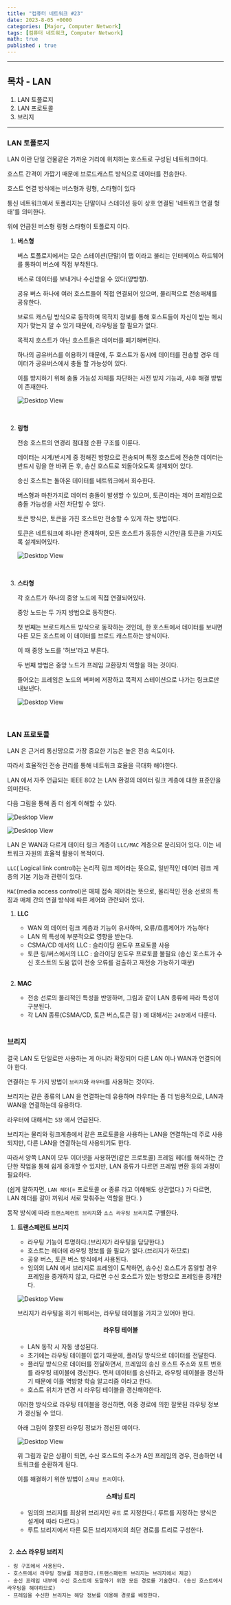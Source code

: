```yaml
---
title: "컴퓨터 네트워크 #23"
date: 2023-8-05 +0000
categories: [Major, Computer Network]
tags: [컴퓨터 네트워크, Computer Network]
math: true
published : true
---
```


---
## 목차 - LAN

1. LAN 토폴로지
2. LAN 프로토콜
3. 브리지

---

### **LAN 토폴로지**

LAN 이란 단일 건물같은 가까운 거리에 위치하는 호스트로 구성된 네트워크이다.

호스트 간격이 가깝기 때문에 브로드캐스트 방식으로 데이터를 전송한다. 

호스트 연결 방식에는 버스형과 링형, 스타형이 있다

통신 네트워크에서 토폴리지는 단말이나 스테이션 등이 상호 연결된 '네트워크 연결 형태'를 의미한다. 

위에 언급된 버스형 링형 스타형이 토폴로지 이다.

1. **버스형**

    버스 토폴로지에서는 모슨 스테이션(단말)이 탭 이라고 불리는 인터페이스 하드웨어를 통하여 버스에 직접 부착된다. 
    
    버스로 데이터를 보내거나 수신받을 수 있다(양방향). 
    
    공유 버스 하나에 여러 호스트들이 직접 연결되어 있으며, 물리적으로 전송매체를 공유한다.

    브로드 캐스팅 방식으로 동작하며 목적지 정보를 통해 호스트들이 자신이 받는 메시지가 맞는지 알 수 있기 때문에, 라우팅을 할 필요가 없다. 
    
    목적지 호스트가 아닌 호스트들은 데이터를 폐기해버린다.

    하나의 공유버스를 이용하기 때문에, 두 호스트가 동시에 데이터를 전송할 경우 데이터가 공유버스에서 충돌 할 가능성이 있다. 
    
    이를 방지하기 위해 충돌 가능성 자체를 차단하는 사전 방지 기능과, 사후 해결 방법이 존재한다.

    ![Desktop View](/assets/img/Com-Net/90.png)

    <BR>

2. **링형**

    전송 호스트의 연경리 점대점 순환 구조를 이룬다. 

    데이터는 시계/반시계 중 정해진 방향으로 전송되며 특정 호스트에 전송한 데이터는 반드시 링을 한 바퀴 돈 후, 송신 호스트로 되돌아오도록 설계되어 있다. 

    송신 호스트는 돌아온 데이터를 네트워크에서 회수한다.

    버스형과 마찬가지로 데이터 충돌이 발생할 수 있으며, 토큰이라는 제어 프레임으로 충돌 가능성을 사전 차단할 수 있다. 

    토큰 방식은, 토큰을 가진 호스트만 전송할 수 있게 하는 방법이다. 

    토큰은 네트워크에 하나만 존재하며, 모든 호스트가 동등한 시간만큼 토큰을 가지도록 설계되어있다.

    ![Desktop View](/assets/img/Com-Net/91.png)

    <br>

3. **스타형**

    각 호스트가 하나의 중앙 노드에 직접 연결되어있다. 
    
    중앙 노드는 두 가지 방법으로 동작한다. 
    
    첫 번째는 브로드캐스트 방식으로 동작하는 것인데, 한 호스트에서 데이터를 보내면 다른 모든 호스트에 이 데이터를 브로드 캐스트하는 방식이다. 
    
    이 때 중앙 노드를 '허브'라고 부른다.

    두 번째 방법은 중앙 노드가 프레임 교환장치 역할을 하는 것이다. 
    
    들어오는 프레임은 노드의 버퍼에 저장하고 목적지 스테이션으로 나가는 링크로만 내보낸다.

    ![Desktop View](/assets/img/Com-Net/92.png)

    <br>

### **LAN 프로토콜**

LAN 은 근거리 통신망으로 가장 중요한 기능은 높은 전송 속도이다. 

따라서 효율적인 전송 관리를 통해 네트워크 효율을 극대화 해야한다.

LAN 에서 자주 언급되는 IEEE 802 는 LAN 환경의 데이터 링크 계층에 대한 표준안을 의미한다. 

다음 그림을 통해 좀 더 쉽게 이해할 수 있다.

![Desktop View](/assets/img/Com-Net/93.png)

![Desktop View](/assets/img/Com-Net/94.png)

LAN 은 WAN과 다르게 데이터 링크 계층이 `LLC/MAC` 계층으로 분리되어 있다. 이는 네트워크 자원의 효율적 활용이 목적이다. 

`LLC`( Logical link control)는 논리적 링크 제어라는 뜻으로, 일반적인 데이터 링크 계층의 기본 기능과 관련이 있다.

`MAC`(media access control)은 매체 접속 제어라는 뜻으로, 물리적인 전송 선로의 특징과 매체 간의 연결 방식에 따른 제어와 관련되어 있다.

1. **LLC**

    - WAN 의 데이터 링크 계층과 기능이 유사하며, 오류/흐름제어가 가능하다
    - LAN 의 특성에 부분적으로 영향을 받는다.
    - CSMA/CD 에서의 LLC : 슬라이딩 윈도우 프로토콜 사용
    - 토큰 링/버스에서의 LLC : 슬라이딩 윈도우 프로토콜 불필요
    (송신 호스트가 수신 호스트의 도움 없이 전송 오류를 검출하고 재전송 가능하기 때문)

    <br>

2. **MAC**

    - 전송 선로의 물리적인 특성을 반영하며, 그림과 같이 LAN 종류에 따라 특성이 구분된다.
    - 각 LAN 종류(CSMA/CD, 토큰 버스,토큰 링 ) 에 대해서는 `24장`에서 다룬다.

    <br>

### **브리지**

결국 LAN 도 단일로만 사용하는 게 아니라 확장되어 다른 LAN 이나 WAN과 연결되어야 한다. 

연결하는 두 가지 방법이 `브리지`와 `라우터`를 사용하는 것이다. 

브리지는 같은 종류의 LAN 을 연결하는데 유용하며 라우터는 좀 더 범용적으로, LAN과 WAN을 연결하는데 유용하다. 

라우터에 대해서는 `5장` 에서 언급된다.

브리지는 물리와 링크계층에서 같은 프로토콜을 사용하는 LAN을 연결하는데 주로 사용되지만, 다른 LAN을 연결하는데 사용되기도 한다. 

따라서 양쪽 LAN이 모두 이더넷을 사용하면(같은 프로토콜) 프레임 헤더를 해석하는 간단한 작업을 통해 쉽게 중개할 수 있지만, LAN 종류가 다르면 프레임 변환 등의 과정이 필요하다.

(쉽게 말하자면, `LAN 헤더`(= 프로토콜 or 종류 라고 이해해도 상관없다.) 가 다르면, LAN 헤더를 갈아 끼워서 서로 맞춰주는 역할을 한다. )

동작 방식에 따라 `트랜스페런트 브리지`와 `소스 라우팅 브리지`로 구별한다.

1. **트랜스페런트 브리지**

    - 라우팅 기능이 투명하다.(브리지가 라우팅을 담당한다.)
    - 호스트는 헤더에 라우팅 정보를 쓸 필요가 없다.(브리지가 하므로)
    - 공유 버스, 토큰 버스 방식에서 사용된다.
    - 임의의 LAN 에서 브리지로 프레임이 도착하면, 송수신 호스트가 동일할 경우 프레임을 중개하지 않고, 다르면 수신 호스트가 있는 방향으로 프레임을 중개한다.

    ![Desktop View](/assets/img/Com-Net/95.png)

    브리지가 라우팅을 하기 위해서는, 라우팅 테이블을 가지고 있어야 한다.

    <h4 style="text-align:center;">라우팅 테이블</h4>

    - LAN 동작 시 자동 생성된다.
    - 초기에는 라우팅 테이블이 없기 때문에, 플러딩 방식으로 데이터를 전달한다.
    - 플러딩 방식으로 데이터를 전달하면서, 프레임의 송신 호스트 주소와 포트 번호를 라우팅 테이블에 갱신한다. 먼저 데이터를 송신하고, 라우팅 테이블을 갱신하기 때문에 이를 역방향 학습 알고리즘 이라고 한다.
    - 호스트 위치가 변경 시 라우팅 테이블을 갱신해야한다.

    이러한 방식으로 라우팅 테이블을 갱신하면, 이중 경로에 의한 잘못된 라우팅 정보가 갱신될 수 있다.

    아래 그림이 잘못된 라우팅 정보가 갱신된 예이다.

    ![Desktop View](/assets/img/Com-Net/96.png)

    위 그림과 같은 상황이 되면, 수신 호스트의 주소가 A인 프레임의 경우, 전송하면 네트워크를 순환하게 된다.

    이를 해결하기 위한 방법이 `스패닝 트리`이다.

    <h4 style="text-align:center;">스패닝 트리</h4>

    - 임의의 브리지를 최상위 브리지인 `루트` 로 지정한다.( 루트를 지정하는 방식은 설계에 따라 다르다.)
    - 루트 브리지에서 다른 모든 브리지까지의 최단 경로를 트리로 구성한다.

    <br>
​
2. **소스 라우팅 브리지**

    - 링 구조에서 사용된다.
    - 호스트에서 라우팅 정보를 제공한다.(트랜스패런트 브리지는 브리지에서 제공)
    - 송신 프레임 내부에 수신 호스트에 도달하기 위한 모든 경로를 기술한다. (송신 호스트에서 라우팅을 해야하므로)
    - 프레임을 수신한 브리지는 해당 정보를 이용해 경로를 배정한다.